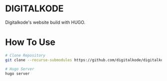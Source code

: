 # DIGITALKODE

Digitalkode's website build with HUGO.

# How To Use

```bash
# Clone Repository
git clone --recurse-submodules https://github.com/digitalkode/digitalkode.git

# Hugo Server
hugo server
```
